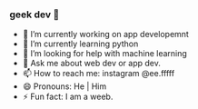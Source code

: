 ### geek dev 👋



- 🔭 I’m currently working on app developemnt
- 🌱 I’m currently learning python
- 🤔 I’m looking for help with machine learning
- 💬 Ask me about web dev or app dev.
- 📫 How to reach me: instagram @ee.fffff
- 😄 Pronouns: He | Him
- ⚡ Fun fact: I am a weeb.
